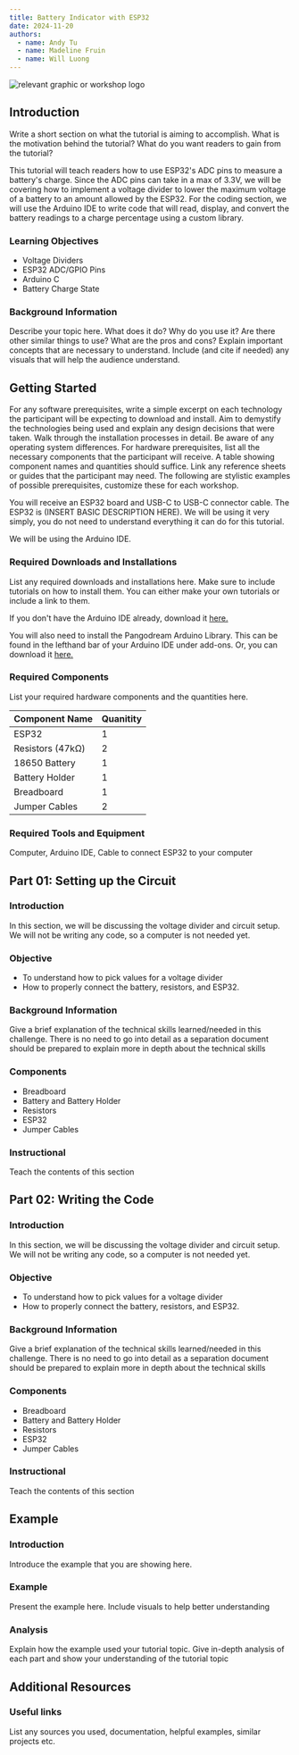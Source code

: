 ```yaml
---
title: Battery Indicator with ESP32
date: 2024-11-20
authors:
  - name: Andy Tu
  - name: Madeline Fruin
  - name: Will Luong
---
```


![relevant graphic or workshop logo](image/path)

## Introduction

Write a short section on what the tutorial is aiming to accomplish.
What is the motivation behind the tutorial?
What do you want readers to gain from the tutorial?

This tutorial will teach readers how to use ESP32's ADC pins to measure a battery's charge. Since the ADC pins can take in a max of 3.3V, we will be covering how to implement a voltage divider to lower the maximum voltage of a battery to an amount allowed by the ESP32. For the coding section, we will use the Arduino IDE to write code that will read, display, and convert the battery readings to a charge percentage using a custom library.

### Learning Objectives

- Voltage Dividers
- ESP32 ADC/GPIO Pins
- Arduino C
- Battery Charge State

### Background Information

Describe your topic here. What does it do? Why do you use it?
Are there other similar things to use? What are the pros and cons?
Explain important concepts that are necessary to understand.
Include (and cite if needed) any visuals that will help the audience understand.

## Getting Started

For any software prerequisites, write a simple excerpt on each
technology the participant will be expecting to download and install.
Aim to demystify the technologies being used and explain any design
decisions that were taken. Walk through the installation processes
in detail. Be aware of any operating system differences.
For hardware prerequisites, list all the necessary components that
the participant will receive. A table showing component names and
quantities should suffice. Link any reference sheets or guides that
the participant may need.
The following are stylistic examples of possible prerequisites,
customize these for each workshop.

You will receive an ESP32 board and USB-C to USB-C connector cable. The ESP32 is (INSERT BASIC DESCRIPTION HERE). We will be using it very simply, you do not need to understand everything it can do for this tutorial.

We will be using the Arduino IDE.  

### Required Downloads and Installations

List any required downloads and installations here.
Make sure to include tutorials on how to install them.
You can either make your own tutorials or include a link to them.

If you don't have the Arduino IDE already, download it <a href="https://www.arduino.cc/en/software"><here>here.</a>

You will also need to install the Pangodream Arduino Library. This can be found in the lefthand bar of your Arduino IDE under add-ons. Or, you can download it <a href="https://github.com/pangodream/18650CL"><here>here.</a>

### Required Components

List your required hardware components and the quantities here.

| Component Name | Quanitity |
| -------------- | --------- |
|     ESP32      |     1     |
|Resistors (47kΩ)|     2     |
| 18650 Battery  |     1     |
| Battery Holder |     1     |
|  Breadboard    |     1     |
| Jumper Cables  |     2     |


### Required Tools and Equipment

Computer, Arduino IDE, Cable to connect ESP32 to your computer

## Part 01: Setting up the Circuit

### Introduction

In this section, we will be discussing the voltage divider and circuit setup. We will not be writing any code, so a computer is not needed yet.

### Objective

- To understand how to pick values for a voltage divider
- How to properly connect the battery, resistors, and ESP32.

### Background Information

Give a brief explanation of the technical skills learned/needed
in this challenge. There is no need to go into detail as a
separation document should be prepared to explain more in depth
about the technical skills

### Components

- Breadboard
- Battery and Battery Holder
- Resistors
- ESP32
- Jumper Cables

### Instructional

Teach the contents of this section

## Part 02: Writing the Code

### Introduction

In this section, we will be discussing the voltage divider and circuit setup. We will not be writing any code, so a computer is not needed yet.

### Objective

- To understand how to pick values for a voltage divider
- How to properly connect the battery, resistors, and ESP32.

### Background Information

Give a brief explanation of the technical skills learned/needed
in this challenge. There is no need to go into detail as a
separation document should be prepared to explain more in depth
about the technical skills

### Components

- Breadboard
- Battery and Battery Holder
- Resistors
- ESP32
- Jumper Cables

### Instructional

Teach the contents of this section

## Example

### Introduction

Introduce the example that you are showing here.

### Example

Present the example here. Include visuals to help better understanding

### Analysis

Explain how the example used your tutorial topic. Give in-depth analysis of each part and show your understanding of the tutorial topic

## Additional Resources

### Useful links

List any sources you used, documentation, helpful examples, similar projects etc.
